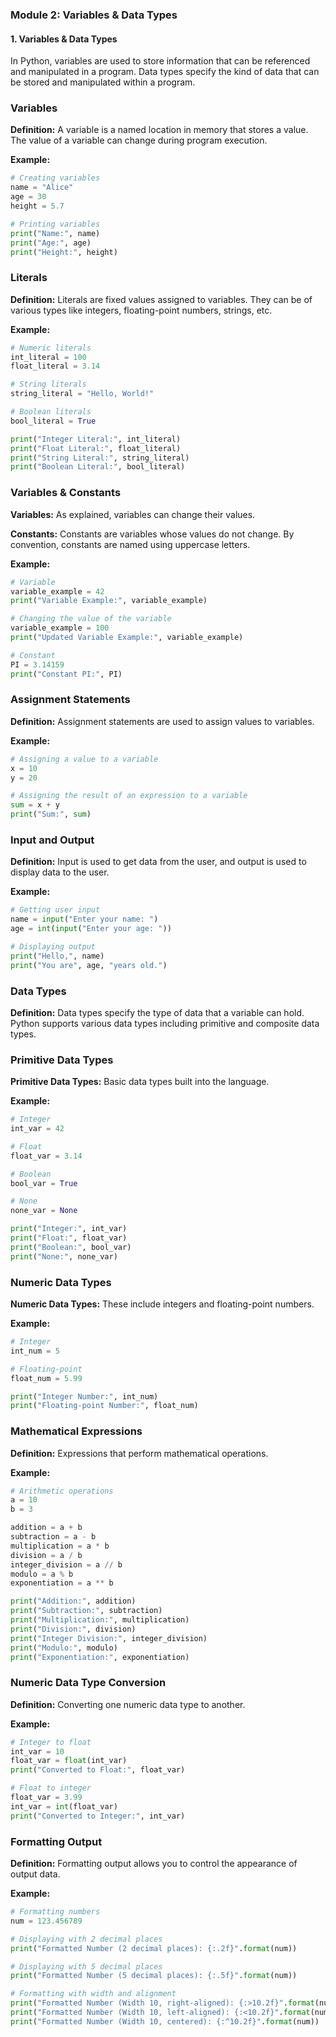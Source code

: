 ### Module 2: Variables & Data Types

#### 1. Variables & Data Types

In Python, variables are used to store information that can be referenced and manipulated in a program. Data types specify the kind of data that can be stored and manipulated within a program.

### Variables

**Definition:** A variable is a named location in memory that stores a value. The value of a variable can change during program execution.

**Example:**

```python
# Creating variables
name = "Alice"
age = 30
height = 5.7

# Printing variables
print("Name:", name)
print("Age:", age)
print("Height:", height)
```

### Literals

**Definition:** Literals are fixed values assigned to variables. They can be of various types like integers, floating-point numbers, strings, etc.

**Example:**

```python
# Numeric literals
int_literal = 100
float_literal = 3.14

# String literals
string_literal = "Hello, World!"

# Boolean literals
bool_literal = True

print("Integer Literal:", int_literal)
print("Float Literal:", float_literal)
print("String Literal:", string_literal)
print("Boolean Literal:", bool_literal)
```

### Variables & Constants

**Variables:** As explained, variables can change their values.

**Constants:** Constants are variables whose values do not change. By convention, constants are named using uppercase letters.

**Example:**

```python
# Variable
variable_example = 42
print("Variable Example:", variable_example)

# Changing the value of the variable
variable_example = 100
print("Updated Variable Example:", variable_example)

# Constant
PI = 3.14159
print("Constant PI:", PI)
```

### Assignment Statements

**Definition:** Assignment statements are used to assign values to variables.

**Example:**

```python
# Assigning a value to a variable
x = 10
y = 20

# Assigning the result of an expression to a variable
sum = x + y
print("Sum:", sum)
```

### Input and Output

**Definition:** Input is used to get data from the user, and output is used to display data to the user.

**Example:**

```python
# Getting user input
name = input("Enter your name: ")
age = int(input("Enter your age: "))

# Displaying output
print("Hello,", name)
print("You are", age, "years old.")
```

### Data Types

**Definition:** Data types specify the type of data that a variable can hold. Python supports various data types including primitive and composite data types.

### Primitive Data Types

**Primitive Data Types:** Basic data types built into the language.

**Example:**

```python
# Integer
int_var = 42

# Float
float_var = 3.14

# Boolean
bool_var = True

# None
none_var = None

print("Integer:", int_var)
print("Float:", float_var)
print("Boolean:", bool_var)
print("None:", none_var)
```

### Numeric Data Types

**Numeric Data Types:** These include integers and floating-point numbers.

**Example:**

```python
# Integer
int_num = 5

# Floating-point
float_num = 5.99

print("Integer Number:", int_num)
print("Floating-point Number:", float_num)
```

### Mathematical Expressions

**Definition:** Expressions that perform mathematical operations.

**Example:**

```python
# Arithmetic operations
a = 10
b = 3

addition = a + b
subtraction = a - b
multiplication = a * b
division = a / b
integer_division = a // b
modulo = a % b
exponentiation = a ** b

print("Addition:", addition)
print("Subtraction:", subtraction)
print("Multiplication:", multiplication)
print("Division:", division)
print("Integer Division:", integer_division)
print("Modulo:", modulo)
print("Exponentiation:", exponentiation)
```

### Numeric Data Type Conversion

**Definition:** Converting one numeric data type to another.

**Example:**

```python
# Integer to float
int_var = 10
float_var = float(int_var)
print("Converted to Float:", float_var)

# Float to integer
float_var = 3.99
int_var = int(float_var)
print("Converted to Integer:", int_var)
```

### Formatting Output

**Definition:** Formatting output allows you to control the appearance of output data.

**Example:**

```python
# Formatting numbers
num = 123.456789

# Displaying with 2 decimal places
print("Formatted Number (2 decimal places): {:.2f}".format(num))

# Displaying with 5 decimal places
print("Formatted Number (5 decimal places): {:.5f}".format(num))

# Formatting with width and alignment
print("Formatted Number (Width 10, right-aligned): {:>10.2f}".format(num))
print("Formatted Number (Width 10, left-aligned): {:<10.2f}".format(num))
print("Formatted Number (Width 10, centered): {:^10.2f}".format(num))
```
